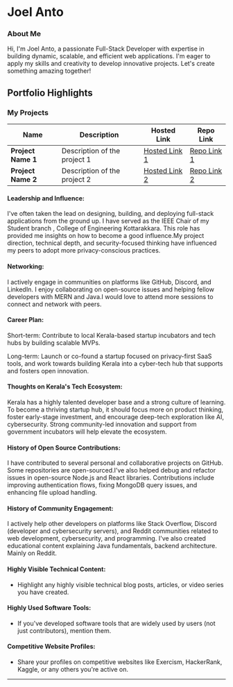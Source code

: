 # Joel Anto 

### About Me

Hi, I'm Joel Anto, a passionate Full-Stack Developer with expertise in building dynamic, scalable, and efficient web applications. I'm eager to apply my skills and creativity to develop innovative projects. Let's create something amazing together!


## Portfolio Highlights

### My Projects

| Name                | Description                                                               | Hosted Link                              | Repo Link                                                      |
|---------------------|---------------------------------------------------------------------------|------------------------------------------|----------------------------------------------------------------|
| **Project Name 1**  | Description of the project 1                                              | [Hosted Link 1](https://example.com)    | [Repo Link 1](https://github.com/username/project1)             |
| **Project Name 2**  | Description of the project 2                                              | [Hosted Link 2](https://example.com)    | [Repo Link 2](https://github.com/username/project2)             |

#### Leadership and Influence:

I've often taken the lead on designing, building, and deploying full-stack applications from the ground up. I have served as the IEEE Chair of my Student branch , College of Engineering Kottarakkara. This role has provided me insights on how to become a good influence.My project direction, technical depth, and security-focused thinking have influenced my peers to adopt more privacy-conscious practices.

#### Networking:

I actively engage in communities on platforms like GitHub, Discord, and LinkedIn. I enjoy collaborating on open-source issues and helping fellow developers with MERN and Java.I would love to attend more sessions to connect and network with peers.

#### Career Plan:

Short-term: Contribute to local Kerala-based startup incubators and tech hubs by building scalable MVPs.

Long-term: Launch or co-found a startup focused on privacy-first SaaS tools, and work towards building Kerala into a cyber-tech hub that supports and fosters open innovation.

#### Thoughts on Kerala's Tech Ecosystem:

Kerala has a highly talented developer base and a strong culture of learning. To become a thriving startup hub, it should focus more on product thinking, foster early-stage investment, and encourage deep-tech exploration like AI, cybersecurity. Strong community-led innovation and support from government incubators will help elevate the ecosystem.

#### History of Open Source Contributions:

I have contributed to several personal and collaborative projects on GitHub. Some repositories are open-sourced.I’ve also helped debug and refactor issues in open-source Node.js and React libraries. Contributions include improving authentication flows, fixing MongoDB query issues, and enhancing file upload handling.

#### History of Community Engagement:

I actively help other developers on platforms like Stack Overflow, Discord (developer and cybersecurity servers), and Reddit communities related to web development, cybersecurity, and programming. I've also created educational content explaining Java fundamentals, backend architecture. Mainly on Reddit.

#### Highly Visible Technical Content:

- Highlight any highly visible technical blog posts, articles, or video series you have created.

#### Highly Used Software Tools:

- If you've developed software tools that are widely used by users (not just contributors), mention them.

#### Competitive Website Profiles:

- Share your profiles on competitive websites like Exercism, HackerRank, Kaggle, or any others you're active on.

---
